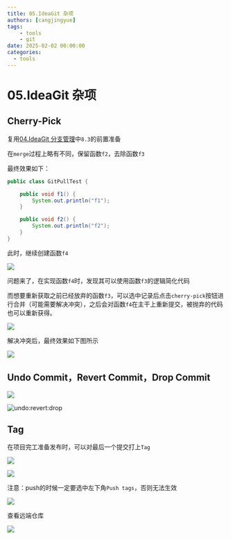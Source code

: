 ```yaml
---
title: 05.IdeaGit 杂项
authors: [cangjingyue]
tags: 
    - tools
    - git
date: 2025-02-02 00:00:00
categories:
  - tools
---
```


# 05.IdeaGit 杂项

## Cherry-Pick

复用[04.IdeaGit 分支管理](idea-git-04.md)中`8.3`的前置准备

在`merge`过程上略有不同，保留函数`f2`，去除函数`f3`

最终效果如下：

```java
public class GitPullTest {

    public void f1() {
        System.out.println("f1");
    }

    public void f2() {
        System.out.println("f2");
    }
}
```

此时，继续创建函数`f4`

![](https://cangjingyue.oss-cn-hangzhou.aliyuncs.com/2025/02/03/17385688027308.jpg)

问题来了，在实现函数`f4`时，发现其可以使用函数`f3`的逻辑简化代码

而想要重新获取之前已经放弃的函数`f3`，可以选中记录后点击`cherry-pick`按钮进行合并（可能需要解决冲突），之后会对函数`f4`在主干上重新提交，被抛弃的代码也可以重新获得。

![](https://cangjingyue.oss-cn-hangzhou.aliyuncs.com/2025/02/03/17385690143285.jpg)

解决冲突后，最终效果如下图所示

![](https://cangjingyue.oss-cn-hangzhou.aliyuncs.com/2025/02/03/17385690638619.jpg)

## Undo Commit，Revert Commit，Drop Commit

![](https://cangjingyue.oss-cn-hangzhou.aliyuncs.com/2025/02/03/17385703923046.jpg)

![undo:revert:drop](https://cangjingyue.oss-cn-hangzhou.aliyuncs.com/2025/02/03/undorevertdrop.png)

## Tag

在项目完工准备发布时，可以对最后一个提交打上`Tag`

![](https://cangjingyue.oss-cn-hangzhou.aliyuncs.com/2025/02/03/17385705270381.jpg)

![](https://cangjingyue.oss-cn-hangzhou.aliyuncs.com/2025/02/03/17385705891215.jpg)

注意：push的时候一定要选中左下角`Push tags`，否则无法生效

![](https://cangjingyue.oss-cn-hangzhou.aliyuncs.com/2025/02/03/17385707721201.jpg)

查看远端仓库

![](https://cangjingyue.oss-cn-hangzhou.aliyuncs.com/2025/02/03/17385708440221.jpg)
